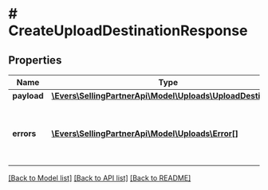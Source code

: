 # # CreateUploadDestinationResponse

## Properties

Name | Type | Description | Notes
------------ | ------------- | ------------- | -------------
**payload** | [**\Evers\SellingPartnerApi\Model\Uploads\UploadDestination**](UploadDestination.md) |  | [optional]
**errors** | [**\Evers\SellingPartnerApi\Model\Uploads\Error[]**](Error.md) | A list of error responses returned when a request is unsuccessful. | [optional]

[[Back to Model list]](../../README.md#models) [[Back to API list]](../../README.md#endpoints) [[Back to README]](../../README.md)
